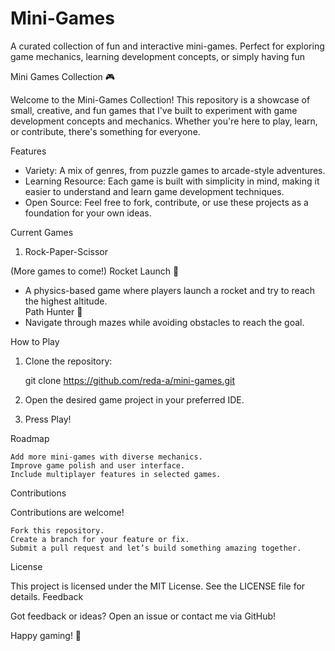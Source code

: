 # Mini-Games
A curated collection of fun and interactive mini-games. Perfect for exploring game mechanics, learning development concepts, or simply having fun

Mini Games Collection 🎮  

Welcome to the Mini-Games Collection! This repository is a showcase of small, creative, and fun games that I've built to experiment with game development concepts and mechanics. Whether you're here to play, learn, or contribute, there's something for everyone.

Features  
- Variety: A mix of genres, from puzzle games to arcade-style adventures.  
- Learning Resource: Each game is built with simplicity in mind, making it easier to understand and learn game development techniques.  
- Open Source: Feel free to fork, contribute, or use these projects as a foundation for your own ideas.  

Current Games  
1. Rock-Paper-Scissor

(More games to come!)
Rocket Launch 🚀  
   - A physics-based game where players launch a rocket and try to reach the highest altitude.  
Path Hunter 🧩  
   - Navigate through mazes while avoiding obstacles to reach the goal.  

How to Play  
1. Clone the repository:  

   git clone https://github.com/reda-a/mini-games.git
2. Open the desired game project in your preferred IDE.
3. Press Play!

Roadmap

    Add more mini-games with diverse mechanics.
    Improve game polish and user interface.
    Include multiplayer features in selected games.

Contributions

Contributions are welcome!

    Fork this repository.
    Create a branch for your feature or fix.
    Submit a pull request and let’s build something amazing together.

License

This project is licensed under the MIT License. See the LICENSE file for details.
Feedback

Got feedback or ideas? Open an issue or contact me via GitHub!

Happy gaming! 🎉
